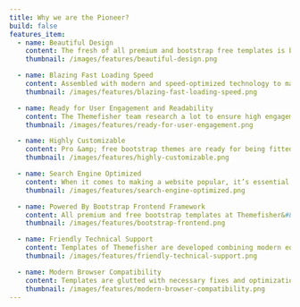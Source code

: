 ```yaml
---
title: Why we are the Pioneer?
build: false
features_item:
  - name: Beautiful Design
    content: The fresh of all premium and bootstrap free templates is blended with modern beauty and aestheticism. The combination color and saturation of clean typography create the mesmerizing sequence to bring unlimited conversion exponentially. Here is a list of amazing <a href="https://themefisher.com/best-free-html5-templates/" target="_blank" rel="noopener">Free HTML5 Templates</a>
    thumbnail: /images/features/beautiful-design.png

  - name: Blazing Fast Loading Speed
    content: Assembled with modern and speed-optimized technology to make the codebase lean, lightweight, fast loading which helps your end website quickly visible to the end user like a lightening bolt. Say goodbye to bounce rate.
    thumbnail: /images/features/blazing-fast-loading-speed.png

  - name: Ready for User Engagement and Readability
    content: The Themefisher team research a lot to ensure high engagement and readability. So, themes ships combined with a great combination of a careful fonts and color choice. And best arrangement of conversion-focused elements like countdown timer and contact information.
    thumbnail: /images/features/ready-for-user-engagement.png

  - name: Highly Customizable
    content: Pro &amp; free bootstrap themes are ready for being fitted with any niches website. When have ThemeFisher template in the bucket then &#8220;The Sky Is The Limit.&#8221; You can use 600 Google fonts, unlimited color variation, unmatched header variation and more.
    thumbnail: /images/features/highly-customizable.png

  - name: Search Engine Optimized
    content: When it comes to making a website popular, it’s essential to make it highly SEO friendly. So, Themefisher developed templates are equipped with the search engine friendly codebase which help get high ranking on search engine first places.
    thumbnail: /images/features/search-engine-optimized.png

  - name: Powered By Bootstrap Frontend Framework
    content: All premium and free bootstrap templates at Themefisher&#8217;s are highly optimized for popular Bootstrap Framework to allow you to build crazy platform and create personalized professional site elements on the fly.
    thumbnail: /images/features/bootstrap-frontend.png

  - name: Friendly Technical Support
    content: Templates of Themefisher are developed combining modern equipment to provide its user ultimate flexibility and experience. If the end users need any support, they get support directly from our code theme developers.Some of our bootstrap templates free for download to empower startup companies website
    thumbnail: /images/features/friendly-technical-support.png

  - name: Modern Browser Compatibility
    content: Templates are glutted with necessary fixes and optimization so that your website can look smart and professional throughout all available browsers including Mozilla Firefox, Google Chrome, Safari, Internet Explorer and more.
    thumbnail: /images/features/modern-browser-compatibility.png
---
```

